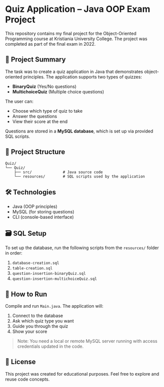 # Quiz Application – Java OOP Exam Project

This repository contains my final project for the Object-Oriented Programming course at Kristiania University College. The project was completed as part of the final exam in 2022.

## 📌 Project Summary

The task was to create a quiz application in Java that demonstrates object-oriented principles. The application supports two types of quizzes:

- **BinaryQuiz** (Yes/No questions)
- **MultichoiceQuiz** (Multiple choice questions)

The user can:
- Choose which type of quiz to take
- Answer the questions
- View their score at the end

Questions are stored in a **MySQL database**, which is set up via provided SQL scripts.

## 🧱 Project Structure

```
Quiz/
└── Quiz/
    ├── src/              # Java source code
    └── resources/        # SQL scripts used by the application
```

## 🛠 Technologies

- Java (OOP principles)
- MySQL (for storing questions)
- CLI (console-based interface)

## 🗃 SQL Setup

To set up the database, run the following scripts from the `resources/` folder in order:

1. `database-creation.sql`
2. `table-creation.sql`
3. `question-insertion-binaryQuiz.sql`
4. `question-insertion-multichoiceQuiz.sql`

## 🚀 How to Run

Compile and run `Main.java`. The application will:
1. Connect to the database
2. Ask which quiz type you want
3. Guide you through the quiz
4. Show your score

> Note: You need a local or remote MySQL server running with access credentials updated in the code.

## 📄 License

This project was created for educational purposes. Feel free to explore and reuse code concepts.
